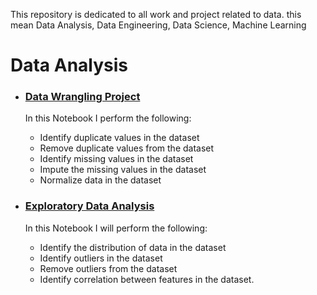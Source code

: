 This repository is dedicated to all work and project related to data. this mean Data Analysis, Data Engineering, Data Science, Machine Learning
# Data Analysis
- ### [Data Wrangling Project](https://github.com/willyfoadjo/data-wrangling-project1.git)
  In this Notebook I perform the following:
    - Identify duplicate values in the dataset
    - Remove duplicate values from the dataset
    - Identify missing values in the dataset
    - Impute the missing values in the dataset
    - Normalize data in the dataset

- ### [Exploratory Data Analysis](https://github.com/willyfoadjo/eda.git)
  In this Notebook I will perform the following:
    - Identify the distribution of data in the dataset
    - Identify outliers in the dataset
    - Remove outliers from the dataset
    - Identify correlation between features in the dataset.
